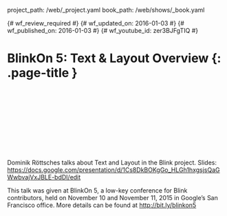 project_path: /web/_project.yaml
book_path: /web/shows/_book.yaml

{# wf_review_required #}
{# wf_updated_on: 2016-01-03 #}
{# wf_published_on: 2016-01-03 #}
{# wf_youtube_id: zer3BJFgTIQ #}

# BlinkOn 5: Text & Layout Overview {: .page-title }


<div class="video-wrapper">
  <iframe class="devsite-embedded-youtube-video" data-video-id="zer3BJFgTIQ"
          data-autohide="1" data-showinfo="0" frameborder="0" allowfullscreen>
  </iframe>
</div>


Dominik Röttsches talks about Text and Layout in the Blink project.
Slides: https://docs.google.com/presentation/d/1Cs8DkBOKgGo_HLGh1hxgsjsQaGWwbvajVxJBLE-bdDI/edit

This talk was given at BlinkOn 5, a low-key conference for Blink contributors, held on November 10 and November 11, 2015 in Google’s San Francisco office. More details can be found at http://bit.ly/blinkon5
